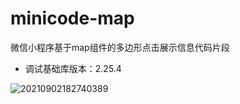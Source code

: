 # minicode-map
微信小程序基于map组件的多边形点击展示信息代码片段
+ 调试基础库版本：2.25.4

![20210902182740389](https://user-images.githubusercontent.com/24313098/205479944-e9ab0ca7-0c35-4d80-a826-66bac6ecffc2.gif)
